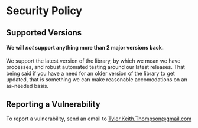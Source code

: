 # Security Policy

## Supported Versions

#### We will *not* support anything more than 2 major versions back.

We support the latest version of the library, by which we mean we have processes, and robust automated testing around our latest releases. That being said if you have a need for an older version of the library to get updated, that is something we can make reasonable accomodations on an as-needed basis.

## Reporting a Vulnerability

To report a vulnerability, send an email to [Tyler.Keith.Thompson@gmail.com](mailto:Tyler.Keith.Thompson@gmail.com)
